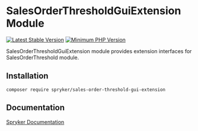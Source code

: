 # SalesOrderThresholdGuiExtension Module
[![Latest Stable Version](https://poser.pugx.org/spryker/sales-order-threshold-gui-extension/v/stable.svg)](https://packagist.org/packages/spryker/sales-order-threshold-gui-extension)
[![Minimum PHP Version](https://img.shields.io/badge/php-%3E%3D%208.3-8892BF.svg)](https://php.net/)

SalesOrderThresholdGuiExtension module provides extension interfaces for SalesOrderThreshold module.

## Installation

```
composer require spryker/sales-order-threshold-gui-extension
```

## Documentation

[Spryker Documentation](https://docs.spryker.com)
